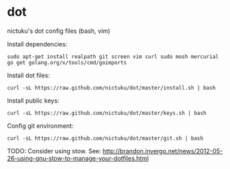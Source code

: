 dot
===

nictuku's dot config files (bash, vim)

Install dependencies:

```
sudo apt-get install realpath git screen vim curl sudo mosh mercurial
go get golang.org/x/tools/cmd/goimports
```

Install dot files:
```
curl -sL https://raw.github.com/nictuku/dot/master/install.sh | bash
```

Install public keys:

```
curl -sL https://raw.github.com/nictuku/dot/master/keys.sh | bash
```

Config git environment:

```
curl -sL https://raw.github.com/nictuku/dot/master/git.sh | bash
```

TODO: Consider using stow. See: http://brandon.invergo.net/news/2012-05-26-using-gnu-stow-to-manage-your-dotfiles.html
